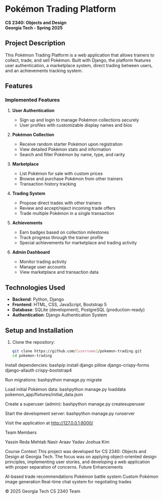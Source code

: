 # Pokémon Trading Platform

**CS 2340: Objects and Design**  
**Georgia Tech - Spring 2025**

## Project Description

This Pokémon Trading Platform is a web application that allows trainers to collect, trade, and sell Pokémon. Built with Django, the platform features user authentication, a marketplace system, direct trading between users, and an achievements tracking system.

## Features

### Implemented Features

1. **User Authentication**
   - Sign up and login to manage Pokémon collections securely
   - User profiles with customizable display names and bios

2. **Pokémon Collection**
   - Receive random starter Pokémon upon registration
   - View detailed Pokémon stats and information
   - Search and filter Pokémon by name, type, and rarity

3. **Marketplace**
   - List Pokémon for sale with custom prices
   - Browse and purchase Pokémon from other trainers
   - Transaction history tracking

4. **Trading System**
   - Propose direct trades with other trainers
   - Review and accept/reject incoming trade offers
   - Trade multiple Pokémon in a single transaction

5. **Achievements**
   - Earn badges based on collection milestones
   - Track progress through the trainer profile
   - Special achievements for marketplace and trading activity

6. **Admin Dashboard**
   - Monitor trading activity
   - Manage user accounts
   - View marketplace and transaction data

## Technologies Used

- **Backend**: Python, Django
- **Frontend**: HTML, CSS, JavaScript, Bootstrap 5
- **Database**: SQLite (development), PostgreSQL (production-ready)
- **Authentication**: Django Authentication System

## Setup and Installation

1. Clone the repository:
   ```bash
   git clone https://github.com/[username]/pokemon-trading.git
   cd pokemon-trading

Install dependencies:
bashpip install django pillow django-crispy-forms django-allauth crispy-bootstrap4

Run migrations:
bashpython manage.py migrate

Load initial Pokémon data:
bashpython manage.py loaddata pokemon_app/fixtures/initial_data.json

Create a superuser (admin):
bashpython manage.py createsuperuser

Start the development server:
bashpython manage.py runserver

Visit the application at http://127.0.0.1:8000/

Team Members

Yassin Reda
Mehtab Nasir
Araav Yadav
Joshua Kim

Course Context
This project was developed for CS 2340: Objects and Design at Georgia Tech. The focus was on applying object-oriented design principles, implementing user stories, and developing a web application with proper separation of concerns.
Future Enhancements

AI-based trade recommendations
Pokémon battle system
Custom Pokémon image generation
Real-time chat system for negotiating trades


© 2025 Georgia Tech CS 2340 Team
